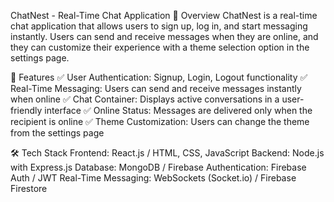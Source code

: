 ChatNest - Real-Time Chat Application
📌 Overview
ChatNest is a real-time chat application that allows users to sign up, log in, and start messaging instantly. Users can send and receive messages when they are online, and they can customize their experience with a theme selection option in the settings page.

🚀 Features
✅ User Authentication: Signup, Login, Logout functionality
✅ Real-Time Messaging: Users can send and receive messages instantly when online
✅ Chat Container: Displays active conversations in a user-friendly interface
✅ Online Status: Messages are delivered only when the recipient is online
✅ Theme Customization: Users can change the theme from the settings page

🛠️ Tech Stack
Frontend: React.js / HTML, CSS, JavaScript
Backend: Node.js with Express.js
Database: MongoDB / Firebase
Authentication: Firebase Auth / JWT
Real-Time Messaging: WebSockets (Socket.io) / Firebase Firestore
